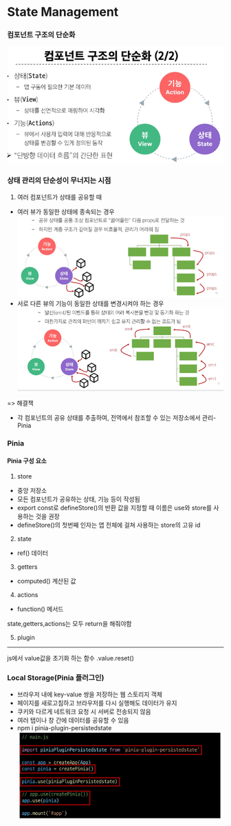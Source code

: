 # State Management 

### 컴포넌트 구조의 단순화 
![alt text](image-13.png)

### 상태 관리의 단순성이 무너지는 시점
1. 여러 컴포넌트가 상태를 공유할 때 
- 여러 뷰가 동일한 상태에 종속되는 경우
![alt text](image-14.png)
- 서로 다른 뷰의 기능이 동일한 상태를 변경시켜야 하는 경우
![alt text](image-15.png)

=> 해결책 
- 각 컴포넌트의 공유 상태를 추출하여, 전역에서 참조할 수 있는 저장소에서 관리-Pinia

### Pinia

#### Pinia 구성 요소
1. store 
- 중앙 저장소
- 모든 컴포넌트가 공유하는 상태, 기능 등이 작성됨
- export const로 defineStore()의 반환 값을 지정할 때 이름은 use와 store를 사용하는 것을 권장
- defineStore()의 첫번째 인자는 앱 전체에 걸쳐 사용하는 store의 고유 id
2. state
- ref() 데이터
3. getters
- computed() 계산된 값
4. actions
- function() 메서드

state,getters,actions는 모두 return을 해줘야함

5. plugin


---



js에서 value값을 초기화 하는 함수 .value.reset()



### Local Storage(Pinia 플러그인)
- 브라우저 내에 key-value 쌍을 저장하는 웹 스토리지 객체
- 페이지를 새로고침하고 브라우저를 다시 실행해도 데이터가 유지
- 쿠키와 다르게 네트워크 요청 시 서버로 전송되지 않음
- 여러 탭이나 창 간에 데이터를 공유할 수 있음
- npm i pinia-plugin-persistedstate
![alt text](image-16.png)
